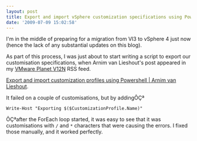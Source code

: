 ```yaml
---
layout: post
title: Export and import vSphere customization specifications using PowerShell
date: '2009-07-09 15:02:58'
---
```



I'm in the middle of preparing for a migration from VI3 to vSphere 4 just now (hence the lack of any substantial updates on this blog).

As part of this process, I was just about to start writing  a script to export our customisation specifications, when Arnim van Lieshout's post appeared in my [VMware Planet V12N](http://www.vmware.com/vmtn/planet/v12n/) RSS feed.

[Export and import customization profiles using Powershell | Arnim van Lieshout](http://www.van-lieshout.com/2009/07/export-and-import-customization-profiles-using-powershell/).

It failed on a couple of customisations, but by addingÔÇª

`Write-Host "Exporting $($CustomizationProfile.Name)"`

ÔÇªafter the ForEach loop started, it was easy to see that it was customisations with `/` and `*` characters that were causing the errors. I fixed those manually, and it worked perfectly.